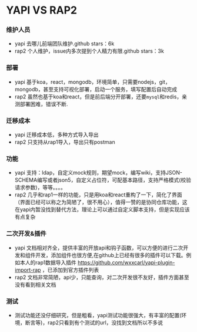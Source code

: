 # YAPI VS RAP2

### 维护人员
- yapi 去哪儿前端团队维护.github stars：6k
- rap2 个人维护，issue内多次提到个人精力有限.github stars：3k

### 部署
- yapi 基于koa，react，mongodb，环境简单，只需要nodejs，git，mongodb，甚至支持可视化部署，启动一个服务，填写配置后自动完成
- rap2 虽然也基于koa和react，但是前后端分开部署，还要`mysql`和redis，亲测部署困难，错误不断.

### 迁移成本
- yapi 迁移成本低，多种方式导入导出
- rap2 只支持从rap1导入，导出只有postman

### 功能
- yapi 支持：ldap，自定义mock规则，期望mock，编写wiki，支持JSON-SCHEMA编写或者json5，自定义占位符，可配基本路径，支持严格模式(校验请求参数)，等等。。。。
- rap2 几乎和rap1一样的功能，只是用koa和react重构了一下，简化了界面（界面已经可以称之为简陋了，很不用心），值得一赞的是协同仓库功能，这在yapi内暂没找到替代方法，理论上可以通过自定义脚本支持，但是实现应该有点复杂

### 二次开发&插件
- yapi 文档相对齐全，提供丰富的开放api和钩子函数，可以方便的进行二次开发和组件开发，添加组件也很方便,在github上已经有很多的插件可以下载。例如本人的rap1数据导入插件 https://github.com/wxxcarl/yapi-plugin-import-rap ，已添加到官方插件列表
- rap2 文档非常简陋，api少，只能查询，对二次开发很不友好，插件方面甚至没有看到相关文档

### 测试
- 测试功能还没仔细研究，但是粗看，yapi测试功能很强大，有丰富的配置(环境，断言等)，rap2只看到有个测试的url，没找到文档所以不多说






<style>
    .page-header {
        display: none;
    }
</style>